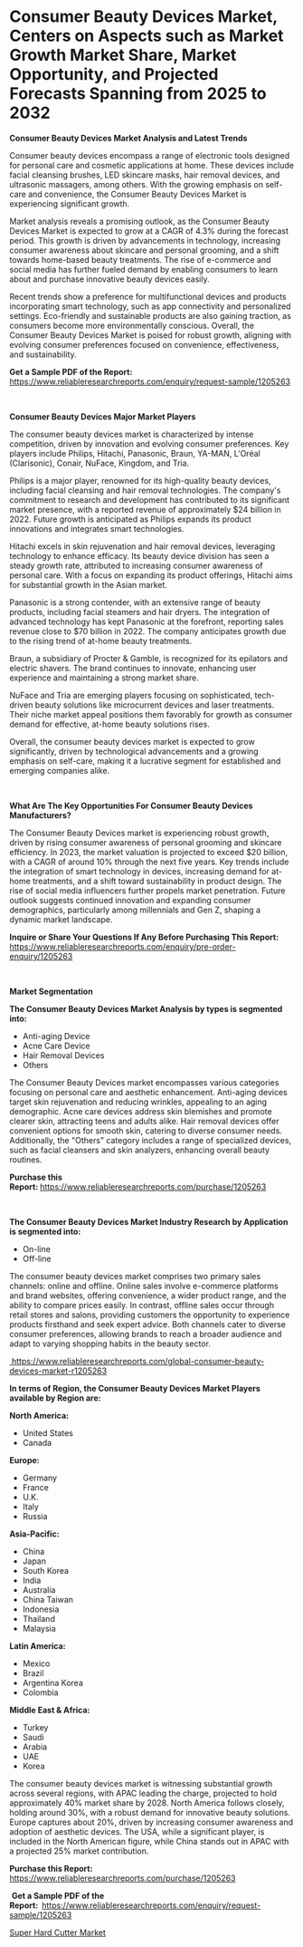 <p><h1>Consumer Beauty Devices Market, Centers on Aspects such as Market Growth Market Share, Market Opportunity, and Projected Forecasts Spanning from 2025 to 2032</h1></p><p><strong>Consumer Beauty Devices Market Analysis and Latest Trends</strong></p>
<p><p>Consumer beauty devices encompass a range of electronic tools designed for personal care and cosmetic applications at home. These devices include facial cleansing brushes, LED skincare masks, hair removal devices, and ultrasonic massagers, among others. With the growing emphasis on self-care and convenience, the Consumer Beauty Devices Market is experiencing significant growth.</p><p>Market analysis reveals a promising outlook, as the Consumer Beauty Devices Market is expected to grow at a CAGR of 4.3% during the forecast period. This growth is driven by advancements in technology, increasing consumer awareness about skincare and personal grooming, and a shift towards home-based beauty treatments. The rise of e-commerce and social media has further fueled demand by enabling consumers to learn about and purchase innovative beauty devices easily.</p><p>Recent trends show a preference for multifunctional devices and products incorporating smart technology, such as app connectivity and personalized settings. Eco-friendly and sustainable products are also gaining traction, as consumers become more environmentally conscious. Overall, the Consumer Beauty Devices Market is poised for robust growth, aligning with evolving consumer preferences focused on convenience, effectiveness, and sustainability.</p></p>
<p><strong>Get a Sample PDF of the Report:&nbsp;</strong> <a href="https://www.reliableresearchreports.com/enquiry/request-sample/1205263?utm_campaign=3253&utm_medium=2&utm_source=Github&utm_content=ia&utm_term=26032025&utm_id=consumer-beauty-devices">https://www.reliableresearchreports.com/enquiry/request-sample/1205263</a></p>
<p>&nbsp;</p>
<p><strong>Consumer Beauty Devices Major Market Players</strong></p>
<p><p>The consumer beauty devices market is characterized by intense competition, driven by innovation and evolving consumer preferences. Key players include Philips, Hitachi, Panasonic, Braun, YA-MAN, L'Oréal (Clarisonic), Conair, NuFace, Kingdom, and Tria.</p><p>Philips is a major player, renowned for its high-quality beauty devices, including facial cleansing and hair removal technologies. The company's commitment to research and development has contributed to its significant market presence, with a reported revenue of approximately $24 billion in 2022. Future growth is anticipated as Philips expands its product innovations and integrates smart technologies.</p><p>Hitachi excels in skin rejuvenation and hair removal devices, leveraging technology to enhance efficacy. Its beauty device division has seen a steady growth rate, attributed to increasing consumer awareness of personal care. With a focus on expanding its product offerings, Hitachi aims for substantial growth in the Asian market.</p><p>Panasonic is a strong contender, with an extensive range of beauty products, including facial steamers and hair dryers. The integration of advanced technology has kept Panasonic at the forefront, reporting sales revenue close to $70 billion in 2022. The company anticipates growth due to the rising trend of at-home beauty treatments.</p><p>Braun, a subsidiary of Procter & Gamble, is recognized for its epilators and electric shavers. The brand continues to innovate, enhancing user experience and maintaining a strong market share. </p><p>NuFace and Tria are emerging players focusing on sophisticated, tech-driven beauty solutions like microcurrent devices and laser treatments. Their niche market appeal positions them favorably for growth as consumer demand for effective, at-home beauty solutions rises.</p><p>Overall, the consumer beauty devices market is expected to grow significantly, driven by technological advancements and a growing emphasis on self-care, making it a lucrative segment for established and emerging companies alike.</p></p>
<p>&nbsp;</p>
<p><strong>What Are The Key Opportunities For Consumer Beauty Devices Manufacturers?</strong></p>
<p><p>The Consumer Beauty Devices market is experiencing robust growth, driven by rising consumer awareness of personal grooming and skincare efficiency. In 2023, the market valuation is projected to exceed $20 billion, with a CAGR of around 10% through the next five years. Key trends include the integration of smart technology in devices, increasing demand for at-home treatments, and a shift toward sustainability in product design. The rise of social media influencers further propels market penetration. Future outlook suggests continued innovation and expanding consumer demographics, particularly among millennials and Gen Z, shaping a dynamic market landscape.</p></p>
<p><strong>Inquire or Share Your Questions If Any Before Purchasing This Report:</strong> <a href="https://www.reliableresearchreports.com/enquiry/pre-order-enquiry/1205263?utm_campaign=3253&utm_medium=2&utm_source=Github&utm_content=ia&utm_term=26032025&utm_id=consumer-beauty-devices">https://www.reliableresearchreports.com/enquiry/pre-order-enquiry/1205263</a></p>
<p>&nbsp;</p>
<p><strong>Market Segmentation</strong></p>
<p><strong>The Consumer Beauty Devices Market Analysis by types is segmented into:</strong></p>
<p><ul><li>Anti-aging Device</li><li>Acne Care Device</li><li>Hair Removal Devices</li><li>Others</li></ul></p>
<p><p>The Consumer Beauty Devices market encompasses various categories focusing on personal care and aesthetic enhancement. Anti-aging devices target skin rejuvenation and reducing wrinkles, appealing to an aging demographic. Acne care devices address skin blemishes and promote clearer skin, attracting teens and adults alike. Hair removal devices offer convenient options for smooth skin, catering to diverse consumer needs. Additionally, the "Others" category includes a range of specialized devices, such as facial cleansers and skin analyzers, enhancing overall beauty routines.</p></p>
<p><strong>Purchase this Report:&nbsp;</strong><a href="https://www.reliableresearchreports.com/purchase/1205263?utm_campaign=3253&utm_medium=2&utm_source=Github&utm_content=ia&utm_term=26032025&utm_id=consumer-beauty-devices">https://www.reliableresearchreports.com/purchase/1205263</a></p>
<p>&nbsp;</p>
<p><strong>The Consumer Beauty Devices Market Industry Research by Application is segmented into:</strong></p>
<p><ul><li>On-line</li><li>Off-line</li></ul></p>
<p><p>The consumer beauty devices market comprises two primary sales channels: online and offline. Online sales involve e-commerce platforms and brand websites, offering convenience, a wider product range, and the ability to compare prices easily. In contrast, offline sales occur through retail stores and salons, providing customers the opportunity to experience products firsthand and seek expert advice. Both channels cater to diverse consumer preferences, allowing brands to reach a broader audience and adapt to varying shopping habits in the beauty sector.</p></p>
<p><a href="https://www.reliableresearchreports.com/global-consumer-beauty-devices-market-r1205263?utm_campaign=3253&utm_medium=2&utm_source=Github&utm_content=ia&utm_term=26032025&utm_id=consumer-beauty-devices">&nbsp;https://www.reliableresearchreports.com/global-consumer-beauty-devices-market-r1205263</a></p>
<p><strong>In terms of Region, the Consumer Beauty Devices Market Players available by Region are:</strong></p>
<p>
    <p> <strong> North America: </strong>
        <ul>
            <li>United States</li>
            <li>Canada</li>
        </ul>
        </p> 
    <p> <strong> Europe: </strong>
        <ul>
            <li>Germany</li>
            <li>France</li>
            <li>U.K.</li>
            <li>Italy</li>
            <li>Russia</li>
        </ul>
        </p> 
    <p> <strong> Asia-Pacific: </strong>
        <ul>
            <li>China</li>
            <li>Japan</li>
            <li>South Korea</li>
            <li>India</li>
            <li>Australia</li>
            <li>China Taiwan</li>
            <li>Indonesia</li>
            <li>Thailand</li>
            <li>Malaysia</li>
        </ul>
        </p> 
    <p> <strong> Latin America: </strong>
        <ul>
            <li>Mexico</li>
            <li>Brazil</li>
            <li>Argentina Korea</li>
            <li>Colombia</li>
        </ul>
        </p> 
    <p> <strong> Middle East & Africa: </strong>
        <ul>
            <li>Turkey</li>
            <li>Saudi</li>
            <li>Arabia</li>
            <li>UAE</li>
            <li>Korea</li>
        </ul>
    </p>
    </p>
<p><p>The consumer beauty devices market is witnessing substantial growth across several regions, with APAC leading the charge, projected to hold approximately 40% market share by 2028. North America follows closely, holding around 30%, with a robust demand for innovative beauty solutions. Europe captures about 20%, driven by increasing consumer awareness and adoption of aesthetic devices. The USA, while a significant player, is included in the North American figure, while China stands out in APAC with a projected 25% market contribution.</p></p>
<p><strong>Purchase this Report: </strong><a href="https://www.reliableresearchreports.com/purchase/1205263?utm_campaign=3253&utm_medium=2&utm_source=Github&utm_content=ia&utm_term=26032025&utm_id=consumer-beauty-devices">https://www.reliableresearchreports.com/purchase/1205263</a></p>
<p>&nbsp;<strong>Get a Sample PDF of the Report:&nbsp;&nbsp;</strong><a href="https://www.reliableresearchreports.com/enquiry/request-sample/1205263?utm_campaign=3253&utm_medium=2&utm_source=Github&utm_content=ia&utm_term=26032025&utm_id=consumer-beauty-devices">https://www.reliableresearchreports.com/enquiry/request-sample/1205263</a></p>
<p><strong></strong></p>
<p><p><a href="https://github.com/dailyspunj47/Market-Research-Report-List-1/blob/main/super-hard-cutter-market.md?utm_campaign=3253&utm_medium=2&utm_source=Github&utm_content=ia&utm_term=26032025&utm_id=consumer-beauty-devices">Super Hard Cutter Market</a></p></p>